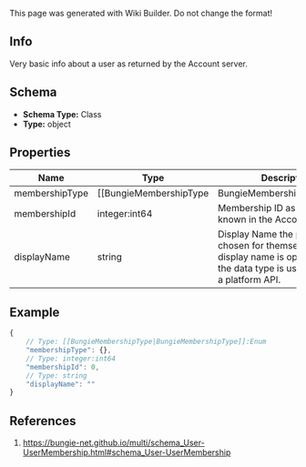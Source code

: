 <span class="wiki-builder">This page was generated with Wiki Builder. Do not change the format!</span>

## Info
Very basic info about a user as returned by the Account server.

## Schema
* **Schema Type:** Class
* **Type:** object

## Properties
Name | Type | Description
---- | ---- | -----------
membershipType | [[BungieMembershipType|BungieMembershipType]]:Enum | Type of the membership.
membershipId | integer:int64 | Membership ID as they user is known in the Accounts service
displayName | string | Display Name the player has chosen for themselves. The display name is optional when the data type is used as input to a platform API.

## Example
```javascript
{
    // Type: [[BungieMembershipType|BungieMembershipType]]:Enum
    "membershipType": {},
    // Type: integer:int64
    "membershipId": 0,
    // Type: string
    "displayName": ""
}

```

## References
1. https://bungie-net.github.io/multi/schema_User-UserMembership.html#schema_User-UserMembership

